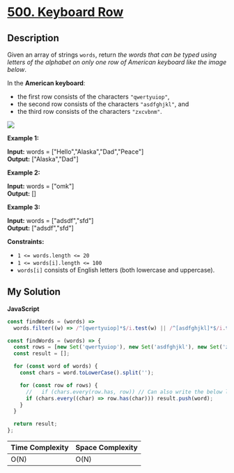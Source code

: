 # [500. Keyboard Row](https://leetcode.com/problems/keyboard-row)

## Description

Given an array of strings `words`, return _the words that can be typed using letters of the alphabet on only one row of American keyboard like the image below_.

In the **American keyboard**:

- the first row consists of the characters `"qwertyuiop"`,
- the second row consists of the characters `"asdfghjkl"`, and
- the third row consists of the characters `"zxcvbnm"`.

![](https://assets.leetcode.com/uploads/2018/10/12/keyboard.png)

**Example 1:**

**Input:** words = \["Hello","Alaska","Dad","Peace"\]  
**Output:** \["Alaska","Dad"\]

**Example 2:**

**Input:** words = \["omk"\]  
**Output:** \[\]

**Example 3:**

**Input:** words = \["adsdf","sfd"\]  
**Output:** \["adsdf","sfd"\]

**Constraints:**

- `1 <= words.length <= 20`
- `1 <= words[i].length <= 100`
- `words[i]` consists of English letters (both lowercase and uppercase).

## My Solution

**JavaScript**

```js
const findWords = (words) =>
  words.filter((w) => /^[qwertyuiop]*$/i.test(w) || /^[asdfghjkl]*$/i.test(w) || /^[zxcvbnm]*$/i.test(w));
```

```js
const findWords = (words) => {
  const rows = [new Set('qwertyuiop'), new Set('asdfghjkl'), new Set('zxcvbnm')];
  const result = [];

  for (const word of words) {
    const chars = word.toLowerCase().split('');

    for (const row of rows) {
      //   if (chars.every(row.has, row)) // Can also write the below line like this!
      if (chars.every((char) => row.has(char))) result.push(word);
    }
  }

  return result;
};
```

| Time Complexity | Space Complexity |
| --------------- | ---------------- |
| O(N)            | O(N)             |
